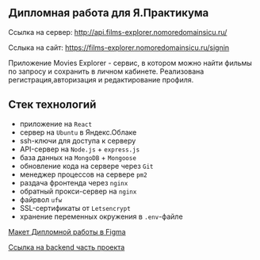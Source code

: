 ## Дипломная работа для Я.Практикума 

Ссылка на сервер: http://api.films-explorer.nomoredomainsicu.ru/

Сслыка на сайт: https://films-explorer.nomoredomainsicu.ru/signin

Приложение Movies Explorer - сервис, в котором можно найти фильмы по запросу и сохранить в личном кабинете.
Реализована регистрация,авторизация и редактирование профиля.

## Стек технологий
- приложение на `React`
- сервер на `Ubuntu` в Яндекс.Облаке
- ssh-ключи для доступа к серверу
- API-сервер на `Node.js` + `express.js`
- база данных на `MongoDB` + `Mongoose`
- обновление кода на сервере через `Git`
- менеджер процессов на сервере `pm2`
- раздача фронтенда через `nginx`
- обратный прокси-сервер на `nginx`
- файрвол `ufw`
- SSL-сертификаты от `Letsencrypt`
- хранение переменных окружения в `.env`-файле

[Макет Дипломной работы в Figma](https://www.figma.com/file/6FMWkB94wE7KTkcCgUXtnC/light-1?type=design&node-id=1-6015&mode=design&t=LEKKNWfGL8MuOXgh-0)

[Ссылка на backend часть проекта](https://github.com/VladislavSerduykov/movies-explorer-api)
